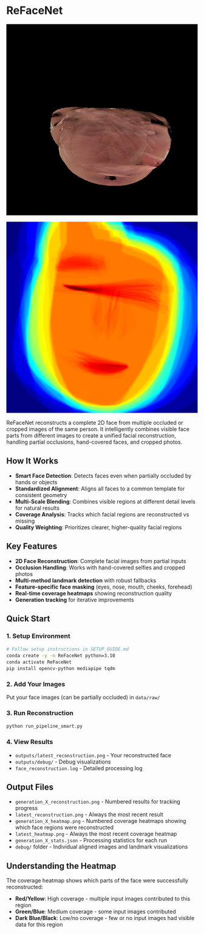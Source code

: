 # ReFaceNet

![Latest Reconstruction](outputs/latest_reconstruction.png)

![Latest Coverage Heatmap](outputs/latest_heatmap.png)

ReFaceNet reconstructs a complete 2D face from multiple occluded or cropped images of the same person. It intelligently combines visible face parts from different images to create a unified facial reconstruction, handling partial occlusions, hand-covered faces, and cropped photos.

## How It Works
- **Smart Face Detection**: Detects faces even when partially occluded by hands or objects
- **Standardized Alignment**: Aligns all faces to a common template for consistent geometry
- **Multi-Scale Blending**: Combines visible regions at different detail levels for natural results
- **Coverage Analysis**: Tracks which facial regions are reconstructed vs missing
- **Quality Weighting**: Prioritizes clearer, higher-quality facial regions

## Key Features
- **2D Face Reconstruction**: Complete facial images from partial inputs
- **Occlusion Handling**: Works with hand-covered selfies and cropped photos
- **Multi-method landmark detection** with robust fallbacks
- **Feature-specific face masking** (eyes, nose, mouth, cheeks, forehead)
- **Real-time coverage heatmaps** showing reconstruction quality
- **Generation tracking** for iterative improvements

## Quick Start

### 1. Setup Environment
```bash
# Follow setup instructions in SETUP_GUIDE.md
conda create -y -n ReFaceNet python=3.10
conda activate ReFaceNet
pip install opencv-python mediapipe tqdm
```

### 2. Add Your Images
Put your face images (can be partially occluded) in `data/raw/`

### 3. Run Reconstruction
```bash
python run_pipeline_smart.py
```

### 4. View Results
- `outputs/latest_reconstruction.png` - Your reconstructed face
- `outputs/debug/` - Debug visualizations
- `face_reconstruction.log` - Detailed processing log

## Output Files
- `generation_X_reconstruction.png` - Numbered results for tracking progress
- `latest_reconstruction.png` - Always the most recent result
- `generation_X_heatmap.png` - Numbered coverage heatmaps showing which face regions were reconstructed
- `latest_heatmap.png` - Always the most recent coverage heatmap
- `generation_X_stats.json` - Processing statistics for each run
- `debug/` folder - Individual aligned images and landmark visualizations

## Understanding the Heatmap
The coverage heatmap shows which parts of the face were successfully reconstructed:
- **Red/Yellow**: High coverage - multiple input images contributed to this region
- **Green/Blue**: Medium coverage - some input images contributed  
- **Dark Blue/Black**: Low/no coverage - few or no input images had visible data for this region
